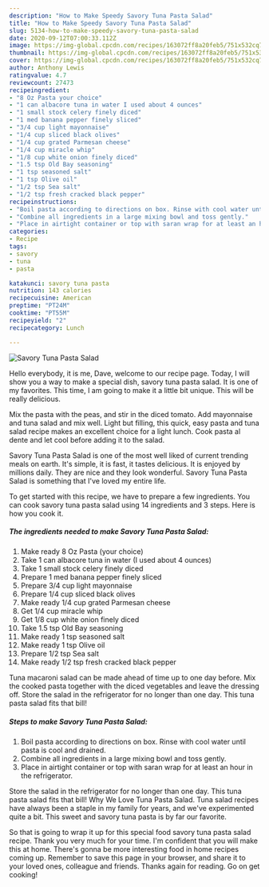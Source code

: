```yaml
---
description: "How to Make Speedy Savory Tuna Pasta Salad"
title: "How to Make Speedy Savory Tuna Pasta Salad"
slug: 5134-how-to-make-speedy-savory-tuna-pasta-salad
date: 2020-09-12T07:00:33.112Z
image: https://img-global.cpcdn.com/recipes/163072ff8a20feb5/751x532cq70/savory-tuna-pasta-salad-recipe-main-photo.jpg
thumbnail: https://img-global.cpcdn.com/recipes/163072ff8a20feb5/751x532cq70/savory-tuna-pasta-salad-recipe-main-photo.jpg
cover: https://img-global.cpcdn.com/recipes/163072ff8a20feb5/751x532cq70/savory-tuna-pasta-salad-recipe-main-photo.jpg
author: Anthony Lewis
ratingvalue: 4.7
reviewcount: 27473
recipeingredient:
- "8 Oz Pasta your choice"
- "1 can albacore tuna in water I used about 4 ounces"
- "1 small stock celery finely diced"
- "1 med banana pepper finely sliced"
- "3/4 cup light mayonnaise"
- "1/4 cup sliced black olives"
- "1/4 cup grated Parmesan cheese"
- "1/4 cup miracle whip"
- "1/8 cup white onion finely diced"
- "1.5 tsp Old Bay seasoning"
- "1 tsp seasoned salt"
- "1 tsp Olive oil"
- "1/2 tsp Sea salt"
- "1/2 tsp fresh cracked black pepper"
recipeinstructions:
- "Boil pasta according to directions on box. Rinse with cool water until pasta is cool and drained."
- "Combine all ingredients in a large mixing bowl and toss gently."
- "Place in airtight container or top with saran wrap for at least an hour in the refrigerator."
categories:
- Recipe
tags:
- savory
- tuna
- pasta

katakunci: savory tuna pasta 
nutrition: 143 calories
recipecuisine: American
preptime: "PT24M"
cooktime: "PT55M"
recipeyield: "2"
recipecategory: Lunch

---
```



![Savory Tuna Pasta Salad](https://img-global.cpcdn.com/recipes/163072ff8a20feb5/751x532cq70/savory-tuna-pasta-salad-recipe-main-photo.jpg)

Hello everybody, it is me, Dave, welcome to our recipe page. Today, I will show you a way to make a special dish, savory tuna pasta salad. It is one of my favorites. This time, I am going to make it a little bit unique. This will be really delicious.

Mix the pasta with the peas, and stir in the diced tomato. Add mayonnaise and tuna salad and mix well. Light but filling, this quick, easy pasta and tuna salad recipe makes an excellent choice for a light lunch. Cook pasta al dente and let cool before adding it to the salad.

Savory Tuna Pasta Salad is one of the most well liked of current trending meals on earth. It's simple, it is fast, it tastes delicious. It is enjoyed by millions daily. They are nice and they look wonderful. Savory Tuna Pasta Salad is something that I've loved my entire life.


To get started with this recipe, we have to prepare a few ingredients. You can cook savory tuna pasta salad using 14 ingredients and 3 steps. Here is how you cook it.

<!--inarticleads1-->

##### The ingredients needed to make Savory Tuna Pasta Salad:

1. Make ready 8 Oz Pasta (your choice)
1. Take 1 can albacore tuna in water (I used about 4 ounces)
1. Take 1 small stock celery finely diced
1. Prepare 1 med banana pepper finely sliced
1. Prepare 3/4 cup light mayonnaise
1. Prepare 1/4 cup sliced black olives
1. Make ready 1/4 cup grated Parmesan cheese
1. Get 1/4 cup miracle whip
1. Get 1/8 cup white onion finely diced
1. Take 1.5 tsp Old Bay seasoning
1. Make ready 1 tsp seasoned salt
1. Make ready 1 tsp Olive oil
1. Prepare 1/2 tsp Sea salt
1. Make ready 1/2 tsp fresh cracked black pepper


Tuna macaroni salad can be made ahead of time up to one day before. Mix the cooked pasta together with the diced vegetables and leave the dressing off. Store the salad in the refrigerator for no longer than one day. This tuna pasta salad fits that bill! 

<!--inarticleads2-->

##### Steps to make Savory Tuna Pasta Salad:

1. Boil pasta according to directions on box. Rinse with cool water until pasta is cool and drained.
1. Combine all ingredients in a large mixing bowl and toss gently.
1. Place in airtight container or top with saran wrap for at least an hour in the refrigerator.


Store the salad in the refrigerator for no longer than one day. This tuna pasta salad fits that bill! Why We Love Tuna Pasta Salad. Tuna salad recipes have always been a staple in my family for years, and we&#39;ve experimented quite a bit. This sweet and savory tuna pasta is by far our favorite. 

So that is going to wrap it up for this special food savory tuna pasta salad recipe. Thank you very much for your time. I'm confident that you will make this at home. There's gonna be more interesting food in home recipes coming up. Remember to save this page in your browser, and share it to your loved ones, colleague and friends. Thanks again for reading. Go on get cooking!
